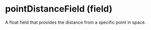 # pointDistanceField (field)

A float field that provides the distance from a specific point in space.
